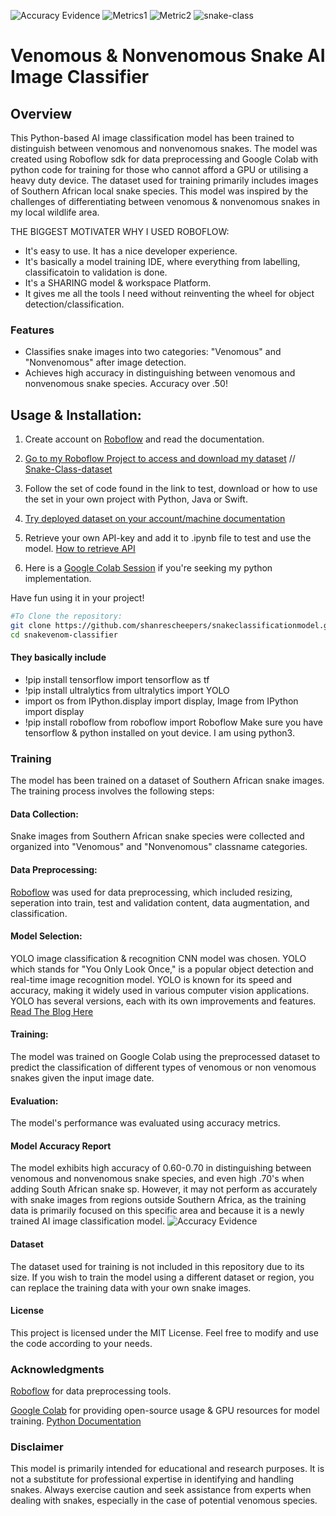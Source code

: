 
![Accuracy Evidence](https://github.com/shanrescheepers/snakeclassificationmodel/blob/master/Images/prediction_accuracy_metrics.png)
![Metrics1](https://github.com/shanrescheepers/snakeclassificationmodel/blob/master/Images/epochMetric.png)
![Metric2](https://github.com/shanrescheepers/snakeclassificationmodel/blob/master/Images/ConfusionMetrics_Plots.png)
![snake-class](https://github.com/shanrescheepers/snakeclassificationmodel/blob/master/Images/snake-class.png)

# Venomous & Nonvenomous Snake AI Image Classifier
## Overview
This Python-based AI image classification model has been trained to distinguish between venomous and nonvenomous snakes. The model was created using Roboflow sdk for data preprocessing and Google Colab with python code for training for those who cannot afford a GPU or utilising a heavy duty device. The dataset used for training primarily includes images of Southern African local snake species.
This model was inspired by the challenges of differentiating between venomous & nonvenomous snakes in my local wildlife area.

THE BIGGEST MOTIVATER WHY I USED ROBOFLOW:
- It's easy to use. It has a nice developer experience.
- It's basically a model training IDE, where everything from labelling, classificatoin to validation is done.
- It's a SHARING model & workspace Platform.
- It gives me all the tools I need without reinventing the wheel for object detection/classification.

### Features
- Classifies snake images into two categories: "Venomous" and "Nonvenomous" after image detection.
- Achieves high accuracy in distinguishing between venomous and nonvenomous snake species. Accuracy over .50!

## Usage & Installation:
1) Create account on [Roboflow](https://roboflow.com/) and read the documentation.

2) [Go to my Roboflow Project to access and download my dataset](https://universe.roboflow.com/shanr-scheepers) //
[Snake-Class-dataset](https://universe.roboflow.com/shanr-scheepers/snake-class)


3) Follow the set of code found in the link to test, download or how to use the set in your own project with Python, Java or Swift.

4) [Try deployed dataset on your account/machine documentation](https://inference.roboflow.com/quickstart/explore_models/#run-a-private-fine-tuned-model) 

5) Retrieve your own API-key and add it to .ipynb file to test and use the model. [How to retrieve API](https://docs.roboflow.com/api-reference/authentication)

6) Here is a [Google Colab Session](https://colab.research.google.com/github/shanrescheepers/snakeclassificationmodel/blob/master/RSASnakeClassifications.ipynb) if you're seeking my python implementation.

Have fun using it in your project!
```bash
#To Clone the repository:
git clone https://github.com/shanrescheepers/snakeclassificationmodel.git
cd snakevenom-classifier
```

#### They basically include
- !pip install tensorflow import tensorflow as tf
- !pip install ultralytics from ultralytics import YOLO
- import os from IPython.display import display, Image from IPython import display
- !pip install roboflow from roboflow import Roboflow
Make sure you have tensorflow & python installed on yout device. I am using python3.


### Training
The model has been trained on a dataset of Southern African snake images. The training process involves the following steps:

#### Data Collection: 
Snake images from Southern African snake species were collected and organized into "Venomous" and "Nonvenomous" classname categories.

#### Data Preprocessing: 
[Roboflow](https://roboflow.com/) was used for data preprocessing, which included resizing, seperation into train, test and validation content, data augmentation, and classification.

#### Model Selection: 
YOLO image classification & recognition CNN model was chosen. YOLO which stands for "You Only Look Once," is a popular object detection and real-time image recognition model. YOLO is known for its speed and accuracy, making it widely used in various computer vision applications. YOLO has several versions, each with its own improvements and features.
[Read The Blog Here](https://blog.roboflow.com/train-yolov5-classification-custom-data/)

#### Training: 
The model was trained on Google Colab using the preprocessed dataset to predict the classification of different types of venomous or non venomous snakes given the input image date.

#### Evaluation: 
The model's performance was evaluated using accuracy metrics.

#### Model Accuracy Report
The model exhibits high accuracy of 0.60-0.70 in distinguishing between venomous and nonvenomous snake species, and even high .70's when adding South African snake sp. However, it may not perform as accurately with snake images from regions outside Southern Africa, as the training data is primarily focused on this specific area and because it is a newly trained AI image classification model.
![Accuracy Evidence](https://github.com/shanrescheepers/snakeclassificationmodel/blob/master/Images/prediction_accuracy_metrics.png)

#### Dataset
The dataset used for training is not included in this repository due to its size. If you wish to train the model using a different dataset or region, you can replace the training data with your own snake images.


#### License
This project is licensed under the MIT License. Feel free to modify and use the code according to your needs.

### Acknowledgments
[Roboflow](https://roboflow.com/)  for data preprocessing tools.

[Google Colab](https://colab.google/) for providing  open-source usage & GPU resources for model training.
[Python Documentation](https://www.python.org/) 
### Disclaimer
This model is primarily intended for educational and research purposes. It is not a substitute for professional expertise in identifying and handling snakes. Always exercise caution and seek assistance from experts when dealing with snakes, especially in the case of potential venomous species.





